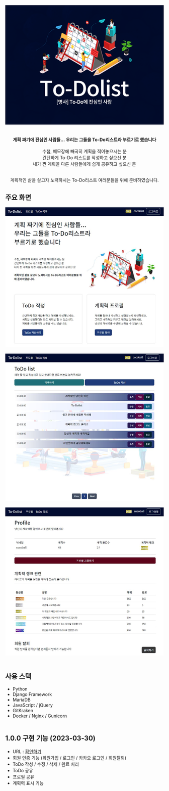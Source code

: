 <div align=center>
<img src="https://github.com/mrcocoball/To-Dolist/blob/main/static/%ED%94%84%EB%A1%9C%EC%A0%9D%ED%8A%B8-%EC%8D%B8%EB%84%A4%EC%9D%BC3.png"></br></br>
</br>
<b>계획 짜기에 진심인 사람들...
우리는 그들을 To-Do리스트라
부르기로 했습니다</b></br></br>
수첩, 메모장에 빼곡히 계획을 적어놓으시는 분 </br>
간단하게 To-Do 리스트를 작성하고 싶으신 분 </br>
내가 짠 계획을 다른 사람들에게 쉽게 공유하고 싶으신 분 </br></br>

계획적인 삶을 살고자 노력하시는 To-Do리스트 여러분들을 위해 준비하였습니다.
</br>
</div>

## 주요 화면
<img src="https://github.com/mrcocoball/To-Dolist/blob/main/static/readme1.JPG"></br></br>
<img src="https://github.com/mrcocoball/To-Dolist/blob/main/static/readme2.JPG"></br></br>
<img src="https://github.com/mrcocoball/To-Dolist/blob/main/static/readme3.JPG"></br></br>

## 사용 스택

* Python
* Django Framework
* MariaDB
* JavaScript / jQuery
* GitKraken
* Docker / Nginx / Gunicorn </br></br>

## 1.0.0 구현 기능 (2023-03-30)

- URL : <a href="http://todolist.ykstyle.info:8083/" target='_blank'>확인하기</a>
- 회원 인증 기능 (회원가입 / 로그인 / 카카오 로그인 / 회원탈퇴)
- ToDo 작성 / 수정 / 삭제 / 완료 처리
- ToDo 공유
- 프로필 공유
- 계획력 표시 기능
